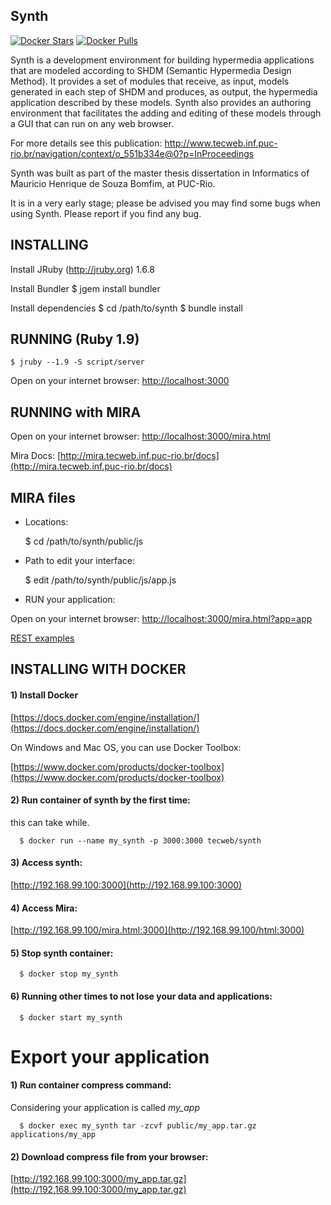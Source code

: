Synth
-----

[![Docker Stars](https://img.shields.io/docker/stars/tecweb/synth.svg?maxAge=2592000)](https://hub.docker.com/r/tecweb/synth/)
[![Docker Pulls](https://img.shields.io/docker/pulls/tecweb/synth.svg?maxAge=2592000)](https://hub.docker.com/r/tecweb/synth/)

Synth is a development environment for building hypermedia applications that are modeled 
according to SHDM (Semantic Hypermedia Design Method). It provides a set of modules that 
receive, as input, models  generated in each step of SHDM and produces, as output, the 
hypermedia application described by these models. Synth also provides an authoring environment 
that facilitates the adding and editing of these models through a GUI that can run on 
any web browser. 

For more details see this publication: http://www.tecweb.inf.puc-rio.br/navigation/context/o_551b334e@0?p=InProceedings

Synth was built as part of the master thesis dissertation in Informatics of 
Mauricio Henrique de Souza Bomfim, at PUC-Rio.

It is in a very early stage; please be advised you may find some bugs when using Synth. 
Please report if you find any bug.

INSTALLING
----------
Install JRuby (http://jruby.org) 1.6.8

Install Bundler
    $ jgem install bundler

Install dependencies
    $ cd /path/to/synth
    $ bundle install

RUNNING (Ruby 1.9)
-------

    $ jruby --1.9 -S script/server

Open on your internet browser: [http://localhost:3000](http://localhost:3000)

RUNNING with MIRA
-----------------

Open on your internet browser: [http://localhost:3000/mira.html](http://localhost:3000/mira.html)

Mira Docs: [http://mira.tecweb.inf.puc-rio.br/docs](http://mira.tecweb.inf.puc-rio.br/docs)

MIRA files
----------

* Locations:


    $ cd /path/to/synth/public/js
    
    
* Path to edit your interface:


    $ edit /path/to/synth/public/js/app.js

 
* RUN your application:
    
Open on your internet browser: [http://localhost:3000/mira.html?app=app](http://localhost:3000/mira.html?app=app)

[REST examples](doc/Rest.md)

INSTALLING WITH DOCKER
----------------------

#### 1) Install Docker

  [https://docs.docker.com/engine/installation/](https://docs.docker.com/engine/installation/)
  
  On Windows and Mac OS, you can use Docker Toolbox:
  
  [https://www.docker.com/products/docker-toolbox](https://www.docker.com/products/docker-toolbox)
  
#### 2) Run container of synth by the first time:
 
  this can take while.

```
  $ docker run --name my_synth -p 3000:3000 tecweb/synth
```

  
#### 3) Access synth:

  [http://192.168.99.100:3000](http://192.168.99.100:3000)
  
#### 4) Access Mira:

  [http://192.168.99.100/mira.html:3000](http://192.168.99.100/html:3000)
  
#### 5) Stop synth container:

```
  $ docker stop my_synth
```
  
#### 6) Running other times to not lose your data and applications:

```
  $ docker start my_synth
```

Export your application
=======================

#### 1) Run container compress command:

  Considering your application is called *my_app*

```
  $ docker exec my_synth tar -zcvf public/my_app.tar.gz applications/my_app
```

#### 2) Download compress file from your browser:

  [http://192.168.99.100:3000/my_app.tar.gz](http://192.168.99.100:3000/my_app.tar.gz)


